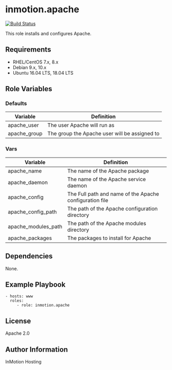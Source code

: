 inmotion.apache
=========

[![Build Status](https://travis-ci.org/inmotionhosting/inmotion.apache.png?branch=master)](https://travis-ci.org/inmotionhosting/inmotion.apache)

This role installs and configures Apache.

Requirements
------------

* RHEL/CentOS 7.x, 8.x
* Debian 9.x, 10.x
* Ubuntu 16.04 LTS, 18.04 LTS

Role Variables
--------------

### Defaults
| Variable | Definition |
| -------- | ---------- |
| apache_user  | The user Apache will run as
| apache_group | The group the Apache user will be assigned to

### Vars
| Variable | Definition |
| -------- | ---------- |
| apache_name         | The name of the Apache package
| apache_daemon       | The name of the Apache service daemon
| apache_config       | The Full path and name of the Apache configuration file
| apache_config_path  | The path of the Apache configuration directory
| apache_modules_path | The path of the Apache modules directory
| apache_packages     | The packages to install for Apache

Dependencies
------------
None.

Example Playbook
----------------

    - hosts: www
      roles:
         - role: inmotion.apache

License
-------

Apache 2.0

Author Information
------------------

InMotion Hosting
